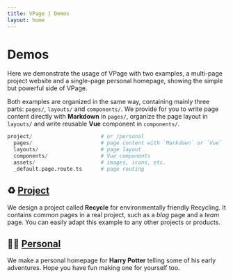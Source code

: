 ```yaml
---
title: VPage | Demos
layout: home
---
```


# Demos
Here we demonstrate the usage of VPage with two examples, a multi-page project website and a single-page personal homepage, showing the simple but powerful side of VPage. 

Both examples are organized in the same way, containing mainly three parts: `pages/`, `layouts/` and `components/`. We provide for you to write page content directly with **Markdown** in `pages/`, organize the page layout in `layouts/` and write reusable **Vue** component in `components/`.

```python
project/                      # or /personal
  pages/                      # page content with `Markdown` or `Vue`
  layouts/                    # page layout
  components/                 # Vue components
  assets/                     # images, icons, etc.
  _default.page.route.ts      # page routing
```

## ♻️ [Project](/demos/project)
We design a project called **Recycle** for environmentally friendly Recycling. It contains common pages in a real project, such as a *blog* page and a *team* page. You can easily adapt this example to any other projects or products.

## 🧙‍♂️ [Personal](/demos/personal)
We make a personal homepage for **Harry Potter** telling some of his early adventures. Hope you have fun making one for yourself too.
